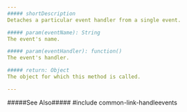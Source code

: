 ```yaml
---
##### shortDescription
Detaches a particular event handler from a single event.

##### param(eventName): String
The event's name.

##### param(eventHandler): function()
The event's handler.

##### return: Object
The object for which this method is called.

---
```

#####See Also#####
#include common-link-handleevents